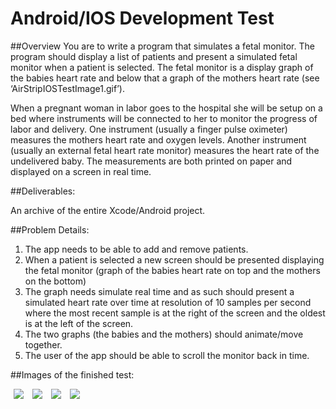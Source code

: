Android/IOS Development Test
=========================

##Overview
You are to write a program that simulates a fetal monitor. The program should display a list of patients and present a simulated fetal monitor when a patient is selected. The fetal monitor is a display graph of the babies heart rate and below that a graph of the mothers heart rate (see ‘AirStripIOSTestImage1.gif’).

When a pregnant woman in labor goes to the hospital she will be setup on a bed where instruments will be connected to her to monitor the progress of labor and delivery. One instrument (usually a finger pulse oximeter) measures the mothers heart rate and oxygen levels. Another instrument (usually an external fetal heart rate monitor) measures the heart rate of the undelivered baby. The measurements are both printed on paper and displayed on a screen in real time.

##Deliverables:

An archive of the entire Xcode/Android project.

##Problem Details:
1. The app needs to be able to add and remove patients.
2. When a patient is selected a new screen should be presented displaying the fetal monitor (graph of the babies heart rate on top and the mothers on the bottom) 
3. The graph needs simulate real time and as such should present a simulated heart rate over time at resolution of 10 samples per second where the most recent sample is at the right of the screen and the oldest is at the left of the screen.
4. The two graphs (the babies and the mothers) should animate/move together.
5. The user of the app should be able to scroll the monitor back in time.


##Images of the finished test:

<img src="http://migueledgarcia.com/wordpress/wp-content/uploads/2014/07/Screenshot_2014-07-14-19-24-17.png" hspace="5">
<img src="http://migueledgarcia.com/wordpress/wp-content/uploads/2014/07/Screenshot_2014-07-14-19-25-12.png" hspace="5">
<img src="http://migueledgarcia.com/wordpress/wp-content/uploads/2014/07/Screenshot_2014-07-14-19-25-52.png" hspace="5">
<img src="http://migueledgarcia.com/wordpress/wp-content/uploads/2014/07/Screenshot_2014-07-14-19-26-11.png" hspace="5">
